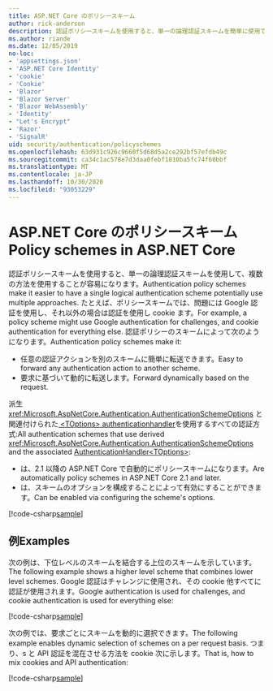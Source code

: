 ```yaml
---
title: ASP.NET Core のポリシースキーム
author: rick-anderson
description: 認証ポリシースキームを使用すると、単一の論理認証スキームを簡単に使用できるようになります。
ms.author: riande
ms.date: 12/05/2019
no-loc:
- 'appsettings.json'
- 'ASP.NET Core Identity'
- 'cookie'
- 'Cookie'
- 'Blazor'
- 'Blazor Server'
- 'Blazor WebAssembly'
- 'Identity'
- "Let's Encrypt"
- 'Razor'
- 'SignalR'
uid: security/authentication/policyschemes
ms.openlocfilehash: 63d931c926c9660f5d68d5a2ce292bf57efdb49c
ms.sourcegitcommit: ca34c1ac578e7d3daa0febf1810ba5fc74f60bbf
ms.translationtype: MT
ms.contentlocale: ja-JP
ms.lasthandoff: 10/30/2020
ms.locfileid: "93053229"
---
```

# <a name="policy-schemes-in-aspnet-core"></a><span data-ttu-id="a5528-103">ASP.NET Core のポリシースキーム</span><span class="sxs-lookup"><span data-stu-id="a5528-103">Policy schemes in ASP.NET Core</span></span>

<span data-ttu-id="a5528-104">認証ポリシースキームを使用すると、単一の論理認証スキームを使用して、複数の方法を使用することが容易になります。</span><span class="sxs-lookup"><span data-stu-id="a5528-104">Authentication policy schemes make it easier to have a single logical authentication scheme potentially use multiple approaches.</span></span> <span data-ttu-id="a5528-105">たとえば、ポリシースキームでは、問題には Google 認証を使用し、それ以外の場合は認証を使用し cookie ます。</span><span class="sxs-lookup"><span data-stu-id="a5528-105">For example, a policy scheme might use Google authentication for challenges, and cookie authentication for everything else.</span></span> <span data-ttu-id="a5528-106">認証ポリシーのスキームによって次のようになります。</span><span class="sxs-lookup"><span data-stu-id="a5528-106">Authentication policy schemes make it:</span></span>

* <span data-ttu-id="a5528-107">任意の認証アクションを別のスキームに簡単に転送できます。</span><span class="sxs-lookup"><span data-stu-id="a5528-107">Easy to forward any authentication action to another scheme.</span></span>
* <span data-ttu-id="a5528-108">要求に基づいて動的に転送します。</span><span class="sxs-lookup"><span data-stu-id="a5528-108">Forward dynamically based on the request.</span></span>

<span data-ttu-id="a5528-109">派生 <xref:Microsoft.AspNetCore.Authentication.AuthenticationSchemeOptions> と関連付けられた[ \<TOptions> authenticationhandler](/dotnet/api/microsoft.aspnetcore.authentication.authenticationhandler-1)を使用するすべての認証方式:</span><span class="sxs-lookup"><span data-stu-id="a5528-109">All authentication schemes that use derived <xref:Microsoft.AspNetCore.Authentication.AuthenticationSchemeOptions> and the associated [AuthenticationHandler\<TOptions>](/dotnet/api/microsoft.aspnetcore.authentication.authenticationhandler-1):</span></span>

* <span data-ttu-id="a5528-110">は、2.1 以降の ASP.NET Core で自動的にポリシースキームになります。</span><span class="sxs-lookup"><span data-stu-id="a5528-110">Are automatically policy schemes in ASP.NET Core 2.1 and later.</span></span>
* <span data-ttu-id="a5528-111">は、スキームのオプションを構成することによって有効にすることができます。</span><span class="sxs-lookup"><span data-stu-id="a5528-111">Can be enabled via configuring the scheme's options.</span></span>

[!code-csharp[sample](policyschemes/samples/AuthenticationSchemeOptions.cs?name=snippet)]

## <a name="examples"></a><span data-ttu-id="a5528-112">例</span><span class="sxs-lookup"><span data-stu-id="a5528-112">Examples</span></span>

<span data-ttu-id="a5528-113">次の例は、下位レベルのスキームを結合する上位のスキームを示しています。</span><span class="sxs-lookup"><span data-stu-id="a5528-113">The following example shows a higher level scheme that combines lower level schemes.</span></span> <span data-ttu-id="a5528-114">Google 認証はチャレンジに使用され、その cookie 他すべてに認証が使用されます。</span><span class="sxs-lookup"><span data-stu-id="a5528-114">Google authentication is used for challenges, and cookie authentication is used for everything else:</span></span>

[!code-csharp[sample](policyschemes/samples/Startup.cs?name=snippet1)]

<span data-ttu-id="a5528-115">次の例では、要求ごとにスキームを動的に選択できます。</span><span class="sxs-lookup"><span data-stu-id="a5528-115">The following example enables dynamic selection of schemes on a per request basis.</span></span> <span data-ttu-id="a5528-116">つまり、s と API 認証を混在させる方法を cookie 次に示します。</span><span class="sxs-lookup"><span data-stu-id="a5528-116">That is, how to mix cookies and API authentication:</span></span>

 <!-- REVIEW, missing If set in public Func<HttpContext, string> ForwardDefaultSelector -->

[!code-csharp[sample](policyschemes/samples/Startup.cs?name=snippet2)]

